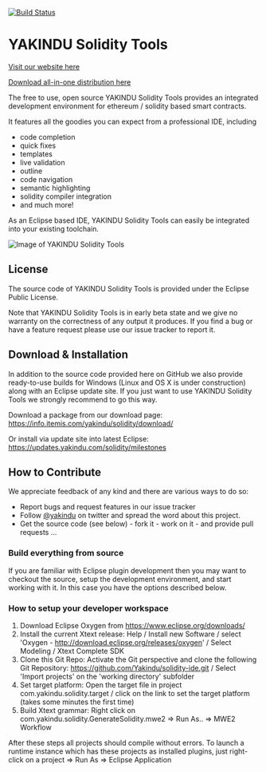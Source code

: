[![Build Status](https://travis-ci.org/Yakindu/solidity-ide.svg?branch=master)](https://travis-ci.org/Yakindu/solidity-ide)

# YAKINDU Solidity Tools

[Visit our website here](https://yakindu.github.io/solidity-ide/ "YAKINDU Solidity Tools website")

[Download all-in-one distribution here](https://info.itemis.com/yakindu/solidity/download/ "YAKINDU Solidity Tools download")

The free to use, open source YAKINDU Solidity Tools provides an integrated development environment for ethereum / solidity based smart contracts. 

It features all the goodies you can expect from a professional IDE, including
 * code completion
 * quick fixes
 * templates
 * live validation
 * outline
 * code navigation
 * semantic highlighting
 * solidity compiler integration
 * and much more!

As an Eclipse based IDE, YAKINDU Solidity Tools can easily be integrated into your existing toolchain.   

![Image of YAKINDU Solidity Tools](https://github.com/Yakindu/solidity-ide/blob/master/screenshot.png)


## License
The source code of YAKINDU Solidity Tools is provided under the Eclipse Public License.

Note that YAKINDU Solidity Tools is in early beta state and we give no warranty on the correctness of any output it produces. If you find a bug or have a feature request please use our issue tracker to report it. 

## Download & Installation
In addition to the source code provided here on GitHub we also provide ready-to-use builds for Windows (Linux and OS X is under construction) along with an Eclipse update site. If you just want to use YAKINDU Solidity Tools we strongly recommend to go this way.

Download a package from our download page:
https://info.itemis.com/yakindu/solidity/download/

Or install via update site into latest Eclipse:
https://updates.yakindu.com/solidity/milestones

## How to Contribute
We appreciate feedback of any kind and there are various ways to do so:
 * Report bugs and request features in our issue tracker
 * Follow [@yakindu](https://twitter.com/yakindu) on twitter and spread the word about this project.
 * Get the source code (see below) - fork it - work on it - and provide pull requests ...

### Build everything from source
If you are familiar with Eclipse plugin development then you may want to checkout the source, setup the development environment, and start working with it. In this case you have the options described below.

### How to setup your developer workspace
1. Download Eclipse Oxygen from https://www.eclipse.org/downloads/
2. Install the current Xtext release: Help / Install new Software / select 'Oxygen - http://download.eclipse.org/releases/oxygen' / Select Modeling / Xtext Complete SDK
3. Clone this Git Repo: Activate the Git perspective and clone the following Git Repository: https://github.com/Yakindu/solidity-ide.git /  Select 'Import projects' on the 'working directory' subfolder
4. Set target platform: Open the target file in project com.yakindu.solidity.target / click on the link to set the target platform (takes some minutes the first time)
5. Build Xtext grammar: Right click on com.yakindu.solidity.GenerateSolidity.mwe2 => Run As.. => MWE2 Workflow

After these steps all projects should compile without errors. To launch a runtime instance which has these projects as installed plugins, just right-click on a project => Run As => Eclipse Application
